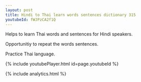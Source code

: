 ```yaml
---
layout: post
title: Hindi to Thai learn words sentences dictionary 315 
youtubeId: fWJPzCA2f1Q
---
```

 
 
Helps to learn Thai words and sentences for Hindi speakers.

Opportunitiy to repeat the words sentences. 

Practice Thai language. 
 
{% include youtubePlayer.html id=page.youtubeId %}
 
 
{% include analytics.html %}